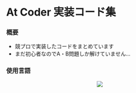 # At Coder 実装コード集

### 概要

- 競プロで実装したコードをまとめています
- まだ初心者なのでA・B問題しか解けていません…

### 使用言語

<div align="center">
  <a href="https://skillicons.dev">
    <img src="https://skillicons.dev/icons?i=cpp,python" />
  </a>
</div>
